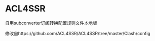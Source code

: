 # ACL4SSR
自用subconverter订阅转换配置规则文件本地版  
  
修改自https://github.com/ACL4SSR/ACL4SSR/tree/master/Clash/config  
